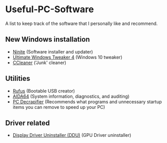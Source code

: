 # Useful-PC-Software
A list to keep track of the software that I personally like and recommend.


## New Windows installation

* [Ninite](https://ninite.com/) (Software installer and updater)
* [Ultimate Windows Tweaker 4](http://www.thewindowsclub.com/ultimate-windows-tweaker-4-windows-10) (Windows 10 tweaker)
* [CCleaner](https://www.piriform.com/ccleaner/download) ('Junk' cleaner)


## Utilities

* [Rufus](http://rufus.akeo.ie/?locale=en_US) (Bootable USB creator)
* [AIDA64](https://www.aida64.com/downloads) (System information, diagnostics, and auditing)
* [PC Decrapifier](https://www.pcdecrapifier.com/download) (Recommends what programs and unnecessary startup items you can remove to speed up your PC)

## Driver related

* [Display Driver Uninstaller (DDU)](https://www.wagnardsoft.com/) (GPU Driver uninstaller)
